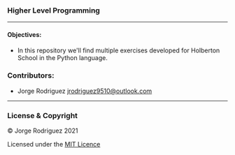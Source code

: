 ### Higher Level Programming  
---   
#### Objectives:  
- In this repository we'll find multiple exercises developed for Holberton School in the Python language.  
### Contributors:  
- Jorge Rodriguez <jrodriguez9510@outlook.com>  
---  
### License & Copyright  
© Jorge Rodriguez 2021  
  
Licensed under the [MIT Licence](LICENSE)  